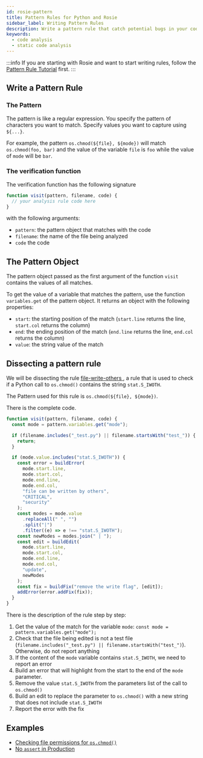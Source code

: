 ```yaml
---
id: rosie-pattern
title: Pattern Rules for Python and Rosie
sidebar_label: Writing Pattern Rules
description: Write a pattern rule that catch potential bugs in your code
keywords:
  - code analysis
  - static code analysis
---
```


:::info
If you are starting with Rosie and want to start writing rules, follow the [Pattern Rule Tutorial](/docs/rosie/tutorials/analysis-rule-tutorial-pattern) first.
:::

## Write a Pattern Rule

### The Pattern

The pattern is like a regular expression. You specify the pattern of characters
you want to match. Specify values you want to capture using `${...}`.

For example, the pattern `os.chmod(${file}, ${mode})` will match `os.chmod(foo, bar)` and the value of the variable `file` is `foo` while the value of `mode` will be `bar`.

### The verification function

The verification function has the following signature

```javascript
function visit(pattern, filename, code) {
  // your analysis rule code here
}
```

with the following arguments:

- `pattern`: the pattern object that matches with the code
- `filename`: the name of the file being analyzed
- `code` the code

## The Pattern Object

The pattern object passed as the first argument of the function
`visit` contains the values of all matches.

To get the value of a variable that matches the pattern, use the function `variables.get`
of the pattern object. It returns an object with the following properties:

- `start`: the starting position of the match (`start.line` returns the line, `start.col` returns the column)
- `end`: the ending position of the match (`end.line` returns the line, `end.col` returns the column)
- `value`: the string value of the match

## Dissecting a pattern rule

We will be dissecting the rule [file-write-others
](https://app.codiga.io/hub/ruleset/python-security/file-write-others), a rule
that is used to check if a Python call to `os.chmod()` contains the
string `stat.S_IWOTH`.

The Pattern used for this rule is `os.chmod(${file}, ${mode})`.

There is the complete code.

```javascript
function visit(pattern, filename, code) {
  const mode = pattern.variables.get("mode");

  if (filename.includes("_test.py") || filename.startsWith("test_")) {
    return;
  }

  if (mode.value.includes("stat.S_IWOTH")) {
    const error = buildError(
      mode.start.line,
      mode.start.col,
      mode.end.line,
      mode.end.col,
      "file can be written by others",
      "CRITICAL",
      "security"
    );
    const modes = mode.value
      .replaceAll(" ", "")
      .split("|")
      .filter((e) => e !== "stat.S_IWOTH");
    const newModes = modes.join(" | ");
    const edit = buildEdit(
      mode.start.line,
      mode.start.col,
      mode.end.line,
      mode.end.col,
      "update",
      newModes
    );
    const fix = buildFix("remove the write flag", [edit]);
    addError(error.addFix(fix));
  }
}
```

There is the description of the rule step by step:

1. Get the value of the match for the variable `mode`: `const mode = pattern.variables.get("mode");`
2. Check that the file being edited is not a test file (`filename.includes("_test.py") || filename.startsWith("test_")`). Otherwise, do not report anything
3. If the content of the `mode` variable contains `stat.S_IWOTH`, we need to report an error
4. Build an error that will highlight from the start to the end of the `mode` parameter.
5. Remove the value `stat.S_IWOTH` from the parameters list of the call to `os.chmod()`
6. Build an edit to replace the parameter to `os.chmod()` with a new string that does not include `stat.S_IWOTH`
7. Report the error with the fix

## Examples

- [Checking file permissions for `os.chmod()`](https://app.codiga.io/hub/ruleset/python-security/file-write-others)
- [No `assert` in Production](https://app.codiga.io/hub/ruleset/python-best-practices/no-assert)
